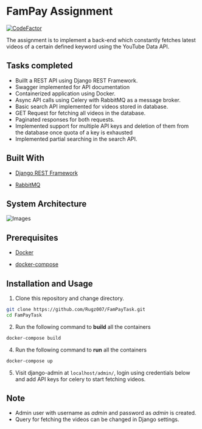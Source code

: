 # FamPay Assignment
[![CodeFactor](https://www.codefactor.io/repository/github/rugz007/fampaytask/badge/master?s=0da46bcb1d77bcc7bb229632a6e590aace20b933)](https://www.codefactor.io/repository/github/rugz007/fampaytask/overview/master)

The assignment is to implement a back-end which constantly fetches latest videos of a certain defined keyword using the YouTube Data API.

## Tasks completed

 - Buillt a REST API using Django REST Framework.
 - Swagger implemented for API documentation
 - Containerized application using Docker.
 - Async API calls using Celery with RabbitMQ as a message broker.
 - Basic search API implemented for videos stored in database.
 - GET Request for fetching all videos in the database.
 - Paginated responses for both requests.
 - Implemented support for multiple API keys and deletion of them from the database once quota of a key is exhausted
 - Implemented partial searching in the search API.


## Built With

- [Django REST Framework](https://www.django-rest-framework.org)

- [RabbitMQ](https://www.rabbitmq.com)

## System Architecture
![Images](https://i.imgur.com/6BCx5D0.png)

## Prerequisites
- [Docker](https://docs.docker.com/get-docker/)

- [docker-compose](https://docs.docker.com/compose/install/)

## Installation and Usage

1. Clone this repository and change directory.

```bash
git clone https://github.com/Rugz007/FamPayTask.git
cd FamPayTask
```
2. Run the following command to **build** all the containers
```bash
docker-compose build
```
4. Run the following command to **run** all the containers

```bash
docker-compose up
```

5. Visit django-admin at ```localhost/admin/```, login using credentials below and add API keys for celery to start fetching videos.
## Note
- Admin user with username as *admin* and password as *admin* is created.
- Query for fetching the videos can be changed in Django settings.

